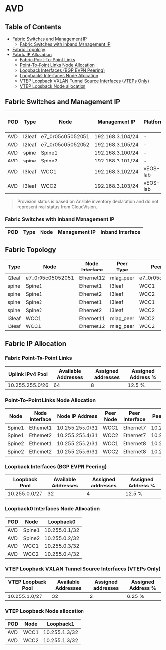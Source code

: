 # AVD

## Table of Contents

- [Fabric Switches and Management IP](#fabric-switches-and-management-ip)
  - [Fabric Switches with inband Management IP](#fabric-switches-with-inband-management-ip)
- [Fabric Topology](#fabric-topology)
- [Fabric IP Allocation](#fabric-ip-allocation)
  - [Fabric Point-To-Point Links](#fabric-point-to-point-links)
  - [Point-To-Point Links Node Allocation](#point-to-point-links-node-allocation)
  - [Loopback Interfaces (BGP EVPN Peering)](#loopback-interfaces-bgp-evpn-peering)
  - [Loopback0 Interfaces Node Allocation](#loopback0-interfaces-node-allocation)
  - [VTEP Loopback VXLAN Tunnel Source Interfaces (VTEPs Only)](#vtep-loopback-vxlan-tunnel-source-interfaces-vteps-only)
  - [VTEP Loopback Node allocation](#vtep-loopback-node-allocation)

## Fabric Switches and Management IP

| POD | Type | Node | Management IP | Platform | Provisioned in CloudVision | Serial Number |
| --- | ---- | ---- | ------------- | -------- | -------------------------- | ------------- |
| AVD | l2leaf | e7_0r05c05052051 | 192.168.3.104/24 | - | Provisioned | - |
| AVD | l2leaf | e7_0r05c05052052 | 192.168.3.105/24 | - | Provisioned | - |
| AVD | spine | Spine1 | 192.168.3.100/24 | - | Provisioned | - |
| AVD | spine | Spine2 | 192.168.3.101/24 | - | Provisioned | - |
| AVD | l3leaf | WCC1 | 192.168.3.102/24 | vEOS-lab | Provisioned | - |
| AVD | l3leaf | WCC2 | 192.168.3.103/24 | vEOS-lab | Provisioned | - |

> Provision status is based on Ansible inventory declaration and do not represent real status from CloudVision.

### Fabric Switches with inband Management IP

| POD | Type | Node | Management IP | Inband Interface |
| --- | ---- | ---- | ------------- | ---------------- |

## Fabric Topology

| Type | Node | Node Interface | Peer Type | Peer Node | Peer Interface |
| ---- | ---- | -------------- | --------- | ----------| -------------- |
| l2leaf | e7_0r05c05052051 | Ethernet12 | mlag_peer | e7_0r05c05052052 | Ethernet12 |
| spine | Spine1 | Ethernet1 | l3leaf | WCC1 | Ethernet7 |
| spine | Spine1 | Ethernet2 | l3leaf | WCC2 | Ethernet7 |
| spine | Spine2 | Ethernet1 | l3leaf | WCC1 | Ethernet8 |
| spine | Spine2 | Ethernet2 | l3leaf | WCC2 | Ethernet8 |
| l3leaf | WCC1 | Ethernet11 | mlag_peer | WCC2 | Ethernet11 |
| l3leaf | WCC1 | Ethernet12 | mlag_peer | WCC2 | Ethernet12 |

## Fabric IP Allocation

### Fabric Point-To-Point Links

| Uplink IPv4 Pool | Available Addresses | Assigned addresses | Assigned Address % |
| ---------------- | ------------------- | ------------------ | ------------------ |
| 10.255.255.0/26 | 64 | 8 | 12.5 % |

### Point-To-Point Links Node Allocation

| Node | Node Interface | Node IP Address | Peer Node | Peer Interface | Peer IP Address |
| ---- | -------------- | --------------- | --------- | -------------- | --------------- |
| Spine1 | Ethernet1 | 10.255.255.0/31 | WCC1 | Ethernet7 | 10.255.255.1/31 |
| Spine1 | Ethernet2 | 10.255.255.4/31 | WCC2 | Ethernet7 | 10.255.255.5/31 |
| Spine2 | Ethernet1 | 10.255.255.2/31 | WCC1 | Ethernet8 | 10.255.255.3/31 |
| Spine2 | Ethernet2 | 10.255.255.6/31 | WCC2 | Ethernet8 | 10.255.255.7/31 |

### Loopback Interfaces (BGP EVPN Peering)

| Loopback Pool | Available Addresses | Assigned addresses | Assigned Address % |
| ------------- | ------------------- | ------------------ | ------------------ |
| 10.255.0.0/27 | 32 | 4 | 12.5 % |

### Loopback0 Interfaces Node Allocation

| POD | Node | Loopback0 |
| --- | ---- | --------- |
| AVD | Spine1 | 10.255.0.1/32 |
| AVD | Spine2 | 10.255.0.2/32 |
| AVD | WCC1 | 10.255.0.3/32 |
| AVD | WCC2 | 10.255.0.4/32 |

### VTEP Loopback VXLAN Tunnel Source Interfaces (VTEPs Only)

| VTEP Loopback Pool | Available Addresses | Assigned addresses | Assigned Address % |
| ------------------ | ------------------- | ------------------ | ------------------ |
| 10.255.1.0/27 | 32 | 2 | 6.25 % |

### VTEP Loopback Node allocation

| POD | Node | Loopback1 |
| --- | ---- | --------- |
| AVD | WCC1 | 10.255.1.3/32 |
| AVD | WCC2 | 10.255.1.3/32 |
